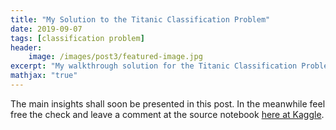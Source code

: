```yaml
---
title: "My Solution to the Titanic Classification Problem"
date: 2019-09-07
tags: [classification problem]
header:
    image: /images/post3/featured-image.jpg
excerpt: "My walkthrough solution for the Titanic Classification Problem from Kaggle"
mathjax: "true"
---
```


The main insights shall soon be presented in this post. In the meanwhile feel free the check and leave a comment at the source notebook [here at Kaggle](https://www.kaggle.com/mbeliu/walkthrough-solution-to-titanic-competition/).
